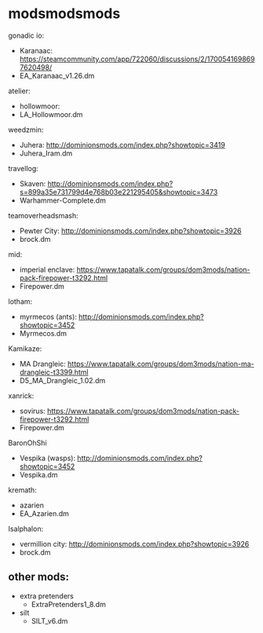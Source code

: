 # modsmodsmods

gonadic io:
- Karanaac: https://steamcommunity.com/app/722060/discussions/2/1700541698697620498/
- EA_Karanaac_v1.26.dm

atelier:
- hollowmoor:
- LA_Hollowmoor.dm

weedzmin:
- Juhera: http://dominionsmods.com/index.php?showtopic=3419
- Juhera_Iram.dm

travellog:
- Skaven: http://dominionsmods.com/index.php?s=899a35e731799d4e768b03e221295405&showtopic=3473
- Warhammer-Complete.dm

teamoverheadsmash:
- Pewter City: http://dominionsmods.com/index.php?showtopic=3926
- brock.dm

mid:
- imperial enclave: https://www.tapatalk.com/groups/dom3mods/nation-pack-firepower-t3292.html
- Firepower.dm

lotham:
- myrmecos (ants): http://dominionsmods.com/index.php?showtopic=3452
- Myrmecos.dm

Kamikaze:
- MA Drangleic: https://www.tapatalk.com/groups/dom3mods/nation-ma-drangleic-t3399.html
- D5_MA_Drangleic_1.02.dm

xanrick:
- sovirus: https://www.tapatalk.com/groups/dom3mods/nation-pack-firepower-t3292.html
- Firepower.dm

BaronOhShi
- Vespika (wasps): http://dominionsmods.com/index.php?showtopic=3452
- Vespika.dm

kremath:
- azarien
- EA_Azarien.dm

Isalphalon:
- vermillion city: http://dominionsmods.com/index.php?showtopic=3926
- brock.dm

## other mods:
- extra pretenders
    - ExtraPretenders1_8.dm
- silt
    - SILT_v6.dm
